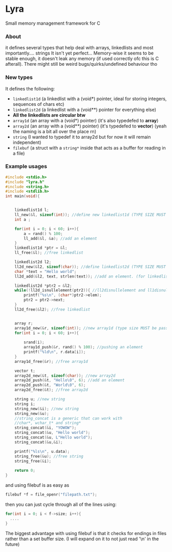 # Lyra
Small memory management framework for C

### About
it defines several types that help deal with arrays, linkedlists and most importantly.... strings
It isn't yet perfect... Memory-wise it seems to be stable enough, it doesn't leak any memory (if used correctly ofc this is C afterall).
There might still be weird bugs/quirks/undefined behaviour tho

### New types
It defines the following:
- `linkedlist1d` (a linkedlist with a (void*) pointer, ideal for storing integers, sequences of chars etc)
- `linkedlist2d` (a linkedlist with a (void**) pointer for everything else)
- **All the linkedlists are circular btw**
- `array1d` (an array with a (void*) pointer) (it's also typedefed to **array**)
- `array2d` (an array with a (void**) pointer) (it's typedefed to **vector**) (yeah the naming is a bit all over the place rn)
- `string` (I wanted to typedef it to array2d but for now it will remain independent)
- `filebuf` (a struct with a `string*` inside that acts as a buffer for reading in a file)

### Example usages
```C
#include <stdio.h>
#include "lyra.h"
#include <string.h>
#include <stdlib.h>
int main(void){


    linkedlist1d l;
    ll_new(&l, sizeof(int)); //define new linkedlist1d (TYPE SIZE MUST BE PASSED)
    int a ;

    for(int i = 0; i < 60; i++){
        a = rand() % 100;
        ll_add(&l, &a); //add an element
    }
    linkedlist1d *ptr = &l;
    ll_free(&l); //free linkedlist

    linkedlist2d l2;
    ll2d_new(&l2, sizeof(char)); //define linkedlist2d (TYPE SIZE MUST BE PASSED)
    char *text = "Hello world";
    ll2d_add(&l2, text, strlen(text)); //add an element. (for linkedlist2d, you also have to pass the length (n) of what you are adding

    linkedlist2d *ptr2 = &l2;
    while(!ll2d_isnullelement(ptr2)){ //ll2disnullelement and ll1disnullelement checks if the pointer is pointing to a null element, and if so returns true
        printf("%s\n", (char*)ptr2->elem);
        ptr2 = ptr2->next;
    }
    ll2d_free(&l2); //free linkedlist


    array r;
    array1d_new(&r, sizeof(int)); //new array1d (type size MUST be passed through)
    for(int i = 0; i < 60; i++){
        
        srand(i);
        array1d_push(&r, rand() % 100); //pushing an element
        printf("%ld\n", r.data[i]); 
    }
    array1d_free(&r); //free array1d 

    vector t;
    array2d_new(&t, sizeof(char)); //new array2d
    array2d_push(&t, "Hello\0", 6); //add an element
    array2d_push(&t, "World\0", 6);
    array2d_free(&t); //free array2d

    string u; //new string
    string i;
    string_new(&i); //new string
    string_new(&u);
    //string_concat is a generic that can work with
    //char*, wchar_t* and string*
    string_concat(&i, "YOWOW");
    string_concat(&u, "Hello world");
    string_concat(&u, L"Hello world");
    string_concat(&u,&i);

    printf("%ls\n", u.data); 
    string_free(&u); //free string
    string_free(&i);
    
    return 0;
}
```

and using filebuf is as easy as 
```C 
filebuf *f = file_openr("filepath.txt");
```

then you can just cycle through all of the lines using:
```C
for(int i = 0; i < f->size; i++){
  ....
}
```

The biggest advantage with using filebuf is that it checks for endings in files rather than a set buffer size. (I will expand on it to not just read '\n' in the future)
